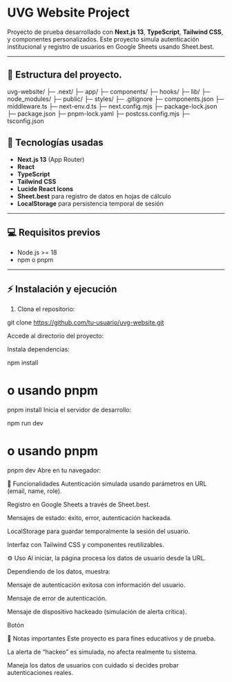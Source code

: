 # UVG Website Project

Proyecto de prueba desarrollado con **Next.js 13**, **TypeScript**, **Tailwind CSS**, y componentes personalizados. Este proyecto simula autenticación institucional y registro de usuarios en Google Sheets usando Sheet.best.  

---

## 📂 Estructura del proyecto.

uvg-website/
├─ .next/
├─ app/
├─ components/
├─ hooks/
├─ lib/
├─ node_modules/
├─ public/
├─ styles/
├─ .gitignore
├─ components.json
├─ middleware.ts
├─ next-env.d.ts
├─ next.config.mjs
├─ package-lock.json
├─ package.json
├─ pnpm-lock.yaml
├─ postcss.config.mjs
├─ tsconfig.json



## 🚀 Tecnologías usadas

- **Next.js 13** (App Router)
- **React**
- **TypeScript**
- **Tailwind CSS**
- **Lucide React Icons**
- **Sheet.best** para registro de datos en hojas de cálculo
- **LocalStorage** para persistencia temporal de sesión

---

## 💻 Requisitos previos

- Node.js >= 18
- npm o pnpm


---

## ⚡ Instalación y ejecución

1. Clona el repositorio:

git clone https://github.com/tu-usuario/uvg-website.git

Accede al directorio del proyecto:

Instala dependencias:

npm install
# o usando pnpm
pnpm install
Inicia el servidor de desarrollo:

npm run dev
# o usando pnpm
pnpm dev
Abre en tu navegador:


📝 Funcionalidades
Autenticación simulada usando parámetros en URL (email, name, role).

Registro en Google Sheets a través de Sheet.best.

Mensajes de estado: éxito, error, autenticación hackeada.

LocalStorage para guardar temporalmente la sesión del usuario.

Interfaz con Tailwind CSS y componentes reutilizables.

⚙️ Uso
Al iniciar, la página procesa los datos de usuario desde la URL.

Dependiendo de los datos, muestra:

Mensaje de autenticación exitosa con información del usuario.

Mensaje de error de autenticación.

Mensaje de dispositivo hackeado (simulación de alerta crítica).

Botón

📄 Notas importantes
Este proyecto es para fines educativos y de prueba.

La alerta de “hackeo” es simulada, no afecta realmente tu sistema.

Maneja los datos de usuarios con cuidado si decides probar autenticaciones reales.

